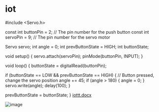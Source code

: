 # iot

#include <Servo.h>

const int buttonPin = 2;  // The pin number for the push button
const int servoPin = 9;   // The pin number for the servo motor

Servo servo;
int angle = 0;
int prevButtonState = HIGH;
int buttonState;

void setup() {
  servo.attach(servoPin);
  pinMode(buttonPin, INPUT);
}

void loop() {
  buttonState = digitalRead(buttonPin);

  if (buttonState == LOW && prevButtonState == HIGH) {
    // Button pressed, change the servo position
    angle += 45;
    if (angle > 180) {
      angle = 0;
    }
    servo.write(angle);
    delay(100);
  }

  prevButtonState = buttonState;
}
[iottt.docx](https://github.com/saddamsssssssss/iot/files/12011429/iottt.docx)


![image](https://github.com/saddamsssssssss/iot/assets/139205268/821873eb-0c75-4824-865a-e9478e0af985)

